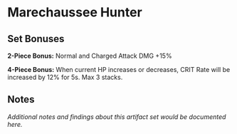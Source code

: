 # Marechaussee Hunter

## Set Bonuses

**2-Piece Bonus:** Normal and Charged Attack DMG +15%

**4-Piece Bonus:** When current HP increases or decreases, CRIT Rate will be increased by 12% for 5s. Max 3 stacks.

## Notes

*Additional notes and findings about this artifact set would be documented here.*

